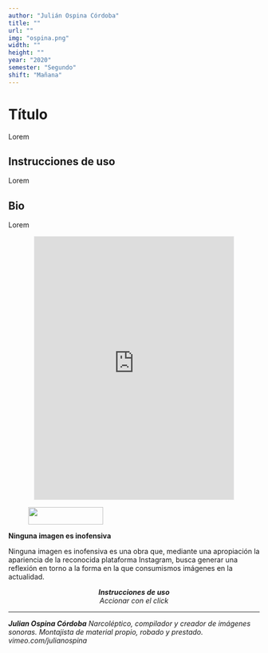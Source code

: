 ```yaml
---
author: "Julián Ospina Córdoba"
title: ""
url: ""
img: "ospina.png"
width: ""
height: ""
year: "2020"
semester: "Segundo"
shift: "Mañana"
---
```


<p></p>

# Título

Lorem 

## Instrucciones de uso 

Lorem

## Bio

Lorem

<!-- wp:html -->
<p align="center"><iframe width="400" height="528" frameborder="0" scrolling="no" style="width:400px; margin:0 auto!important;border: 1px solid #F2F2F3; z-index: 100;" src="https://editor.p5js.org/locojoc/embed/kIFW0jiDm"></iframe></p>
<!-- /wp:html -->

<!-- wp:image {"id":604,"align":"center","width":150,"height":35} -->
<div class="wp-block-image"><figure class="aligncenter is-resized"><img src="https://am1-lacabanne.atamvirtual.com.ar/wp-content/uploads/2020/12/usabilidad-AM12020-siMobile.png" alt="" class="wp-image-604" width="150" height="35"/></figure></div>
<!-- /wp:image -->

<!-- wp:paragraph -->
<p><strong>Ninguna imagen es inofensiva</strong></p>
<!-- /wp:paragraph -->

<!-- wp:paragraph -->
<p>Ninguna imagen es inofensiva es una obra que, mediante una apropiación la apariencia de la reconocida plataforma Instagram, busca generar una reflexión en torno a la forma en la que consumismos imágenes en la actualidad.</p>
<!-- /wp:paragraph -->

<!-- wp:paragraph {"align":"center"} -->
<p style="text-align:center"><strong><em>Instrucciones de uso</em></strong><em><br>Accionar con el click</em></p>
<!-- /wp:paragraph -->

<!-- wp:html -->
<hr>
<!-- /wp:html -->

<!-- wp:paragraph -->
<p><strong><em>Julian Ospina Córdoba</em></strong><em> Narcoléptico, compilador y creador de imágenes sonoras. Montajista de material propio, robado y prestado. <br> vimeo.com/julianospina</em></p>
<!-- /wp:paragraph -->